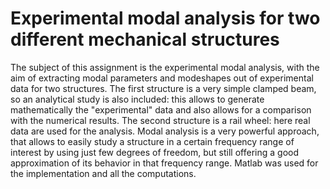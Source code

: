 # Experimental modal analysis for two different mechanical structures

The subject of this assignment is the experimental modal analysis, with the aim of extracting modal parameters and
modeshapes out of experimental data for two structures. The first structure is a very simple clamped beam, so an analytical
study is also included: this allows to generate mathematically the "experimental" data and also allows for a comparison
with the numerical results. The second structure is a rail wheel: here real data are used for the analysis.
Modal analysis is a very powerful approach, that allows to easily study a structure in a certain frequency range of interest
by using just few degrees of freedom, but still offering a good approximation of its behavior in that frequency range.
Matlab was used for the implementation and all the computations.
